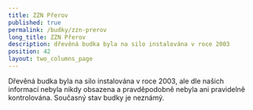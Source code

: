 ```yaml
---
title: ZZN Přerov
published: true
permalink: /budky/zzn-prerov
long_title: ZZN Přerov
description: dřevěná budka byla na silo instalována v roce 2003
position: 42
layout: two_columns_page
---
```

Dřevěná budka byla na silo instalována v roce 2003, ale dle našich informací nebyla nikdy obsazena a pravděpodobně nebyla ani pravidelně kontrolována. Současný stav budky je neznámý.
